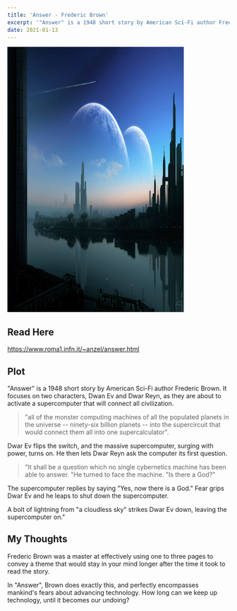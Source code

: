 ```yaml
---
title: 'Answer - Frederic Brown'
excerpt: '"Answer" is a 1948 short story by American Sci-Fi author Frederic Brown. It focuses on two characters, Dwan Ev and Dwar Reyn, as they are about to activate a supercomputer that will connect all civilization'
date: 2021-01-13
---
```

<img src="/assets/img/answer.jpg" alt="Answer" height="600" width="400"/>

## Read Here 
<a href="https://www.roma1.infn.it/~anzel/answer.html"> https://www.roma1.infn.it/~anzel/answer.html </a>

## Plot

"Answer" is a 1948 short story by American Sci-Fi author Frederic Brown. It focuses on two characters, Dwan Ev and Dwar Reyn, as they are about to activate a supercomputer that will connect all civilization. 

> "all of the monster computing machines of all the populated planets in the universe -- ninety-six billion planets -- into the supercircuit that would connect them all into one supercalculator". 

Dwar Ev flips the switch, and the massive supercomputer, surging with power, turns on. He then lets Dwar Reyn ask the computer its first question.

> "It shall be a question which no single cybernetics machine has been able to answer. "He turned to face the machine. "Is there a God?" 

The supercomputer replies by saying "Yes, now there is a God." Fear grips Dwar Ev and he leaps to shut down the supercomputer. 

A bolt of lightning from "a cloudless sky" strikes Dwar Ev down, leaving the supercomputer on."

## My Thoughts
Frederic Brown was a master at effectively using one to three pages to convey a theme that would stay in your mind longer after the time it took to read the story. 

In "Answer", Brown does exactly this, and perfectly encompasses mankind's fears about advancing technology. How long can we keep up technology, until it becomes our undoing? 